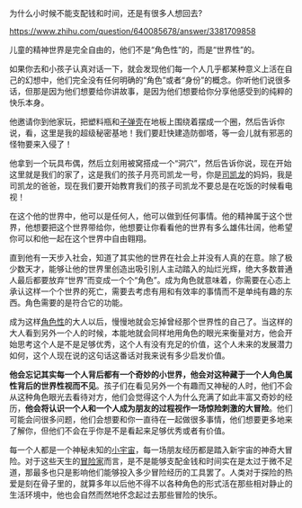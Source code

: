 为什么小时候不能支配钱和时间，还是有很多人想回去?

https://www.zhihu.com/question/640085678/answer/3381709858

儿童的精神世界是完全自由的，他们不是“角色性”的，而是“世界性”的。

如果你去和小孩子认真对话一下，就会发现他们每一个人几乎都某种意义上活在自己的幻想中，他们完全没有任何明确的“角色”或者“身份”的概念。你听他们说很多话，但那是因为他们想要给你讲故事，是因为他们想要给你分享他感受到的纯粹的快乐本身。

他邀请你到他家玩，把塑料瓶和[子弹壳](https://www.zhihu.com/search?q=%E5%AD%90%E5%BC%B9%E5%A3%B3&search_source=Entity&hybrid_search_source=Entity&hybrid_search_extra=%7B%22sourceType%22%3A%22answer%22%2C%22sourceId%22%3A3381709858%7D)在地板上围绕着摆成一个圈，然后告诉你说，看，这里是我的超级秘密基地！我们要赶快建造防御塔，等一会儿就有邪恶的怪物要来入侵了！

他拿到一个玩具布偶，然后立刻用被窝搭成一个“洞穴”，然后告诉你说，现在开始这里就是我们的家了，这是我们的孩子月亮司凯龙一号，你是[司凯龙](https://www.zhihu.com/search?q=%E5%8F%B8%E5%87%AF%E9%BE%99&search_source=Entity&hybrid_search_source=Entity&hybrid_search_extra=%7B%22sourceType%22%3A%22answer%22%2C%22sourceId%22%3A3381709858%7D)的妈妈，我是司凯龙的爸爸，现在我们要开始教育我们的孩子司凯龙不要总是在吃饭的时候看电视！

在这个他的世界中，他可以是任何人，他可以做到任何事情。他的精神属于这个世界，他想要把这个世界带给你，他想要让你看看他的世界有多么雄伟壮阔，他希望你可以和他一起在这个世界中自由翱翔。

直到他有一天步入社会，知道了其实他的世界在社会上并没有人真的在意。除了极少数天才，能够让他的世界里创造出吸引别人主动踏入的灿烂光辉，绝大多数普通人最后都要放弃“世界”而变成一个个“角色”。成为角色就意味着，你需要在心态上承认这样一个个世界的死亡，需要去考虑有用和有效率的事情而不是单纯有趣的东西。角色需要的是符合它的功能。

成为这样[角色性](https://www.zhihu.com/search?q=%E8%A7%92%E8%89%B2%E6%80%A7&search_source=Entity&hybrid_search_source=Entity&hybrid_search_extra=%7B%22sourceType%22%3A%22answer%22%2C%22sourceId%22%3A3381709858%7D)的大人以后，慢慢地就会忘掉曾经那个世界性的自己了。当这样的大人看到另外一个人的时候，本能地就会同样地用角色的眼光来衡量对方，他会开始思考这个人是不是足够优秀，这个人有没有充足的价值，这个人未来的发展潜力如何，这个人现在说的这句话这番话对我来说有多少启发价值。

**他会忘记其实每一个人背后都有一个奇妙的小世界，他会对这种藏于一个人角色属性背后的世界性视而不见**。孩子们在看见另外一个有趣而又神秘的人时，他们不会从这种角色眼光去看待对方，他们会觉得这个人为什么充满了如此丰富又奇妙的经历，**他会将认识一个人和一个人成为朋友的过程视作一场惊险刺激的大冒险**。他们可能会问很多问题，他们会想要和你一直待在一起做很多事情，他们想要更多地来了解你，但他们不会在乎你是不是看起来足够优秀或者有价值。

每一个人都是一个神秘未知的[小宇宙](https://www.zhihu.com/search?q=%E5%B0%8F%E5%AE%87%E5%AE%99&search_source=Entity&hybrid_search_source=Entity&hybrid_search_extra=%7B%22sourceType%22%3A%22answer%22%2C%22sourceId%22%3A3381709858%7D)，每一场朋友经历都是踏入新宇宙的神奇大冒险。对于这些天生的[冒险家](https://www.zhihu.com/search?q=%E5%86%92%E9%99%A9%E5%AE%B6&search_source=Entity&hybrid_search_source=Entity&hybrid_search_extra=%7B%22sourceType%22%3A%22answer%22%2C%22sourceId%22%3A3381709858%7D)而言，是不是能够支配金钱和时间实在是太过于微不足道，那最多也只是影响他们能够投入多少冒险经历的工具罢了。人类对于探险的热爱是刻在骨子里的，就算多年以后他不得不以各种角色的形式活在那些相对静止的生活环境中，他也会自然而然地怀念起过去那些冒险的快乐。